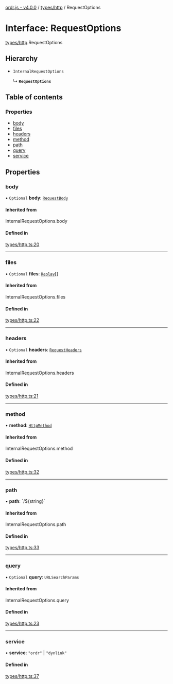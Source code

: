 [ordr.js - v4.0.0](../README.md) / [types/http](../modules/types_http.md) / RequestOptions

# Interface: RequestOptions

[types/http](../modules/types_http.md).RequestOptions

## Hierarchy

- `InternalRequestOptions`

  ↳ **`RequestOptions`**

## Table of contents

### Properties

- [body](types_http.RequestOptions.md#body)
- [files](types_http.RequestOptions.md#files)
- [headers](types_http.RequestOptions.md#headers)
- [method](types_http.RequestOptions.md#method)
- [path](types_http.RequestOptions.md#path)
- [query](types_http.RequestOptions.md#query)
- [service](types_http.RequestOptions.md#service)

## Properties

### body

• `Optional` **body**: [`RequestBody`](../modules/types_http.md#requestbody)

#### Inherited from

InternalRequestOptions.body

#### Defined in

[types/http.ts:20](https://github.com/LockBlock-dev/ordr.js/blob/b45a0e0/src/types/http.ts#L20)

___

### files

• `Optional` **files**: [`Replay`](../modules/types_api.md#replay)[]

#### Inherited from

InternalRequestOptions.files

#### Defined in

[types/http.ts:22](https://github.com/LockBlock-dev/ordr.js/blob/b45a0e0/src/types/http.ts#L22)

___

### headers

• `Optional` **headers**: [`RequestHeaders`](../modules/types_http.md#requestheaders)

#### Inherited from

InternalRequestOptions.headers

#### Defined in

[types/http.ts:21](https://github.com/LockBlock-dev/ordr.js/blob/b45a0e0/src/types/http.ts#L21)

___

### method

• **method**: [`HttpMethod`](../enums/types_http.HttpMethod.md)

#### Inherited from

InternalRequestOptions.method

#### Defined in

[types/http.ts:32](https://github.com/LockBlock-dev/ordr.js/blob/b45a0e0/src/types/http.ts#L32)

___

### path

• **path**: \`/$\{string}\`

#### Inherited from

InternalRequestOptions.path

#### Defined in

[types/http.ts:33](https://github.com/LockBlock-dev/ordr.js/blob/b45a0e0/src/types/http.ts#L33)

___

### query

• `Optional` **query**: `URLSearchParams`

#### Inherited from

InternalRequestOptions.query

#### Defined in

[types/http.ts:23](https://github.com/LockBlock-dev/ordr.js/blob/b45a0e0/src/types/http.ts#L23)

___

### service

• **service**: ``"ordr"`` \| ``"dynlink"``

#### Defined in

[types/http.ts:37](https://github.com/LockBlock-dev/ordr.js/blob/b45a0e0/src/types/http.ts#L37)
